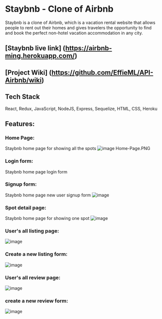 # Staybnb - Clone of Airbnb 

Staybnb is a clone of Airbnb, which is a vacation rental website that allows people to rent out their homes and gives travelers the opportunity to find and book the perfect non-hotel vacation accommodation in any city. 

## [Staybnb live link] (https://airbnb-ming.herokuapp.com/)

## [Project Wiki] (https://github.com/EffieML/API-Airbnb/wiki)

## Tech Stack
React, Redux, JavaScript, NodeJS, Express, Sequelize, HTML, CSS, Heroku 

## Features:

### Home Page: 
Staybnb home page for showing all the spots
![image](frontend/public/img/Home-Page.PNG)
Home-Page.PNG

### Login form: 
Staybnb home page login form


### Signup form: 
Staybnb home page new user signup form
![image](frontend/public/css/signup.PNG)

### Spot detail page: 
Staybnb home page for showing one spot
![image](frontend/public/css/one-spot.PNG)

### User's all listing page: 
![image](frontend/public/css/manage-listing.PNG)

### Create a new listing form: 
![image](frontend/public/css/create-a-spot.PNG)

### User's all review page: 
![image](frontend/public/css/manage-review.PNG)

### create a new review form: 
![image](frontend/public/css/create-a-review.PNG)
